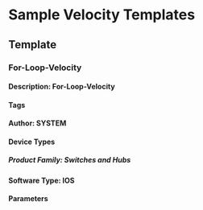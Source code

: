 # Sample Velocity Templates
## Template
### For-Loop-Velocity
#### Description: For-Loop-Velocity
#### Tags
#### Author: SYSTEM
#### Device Types
##### Product Family: Switches and Hubs
#### Software Type: IOS
#### Parameters